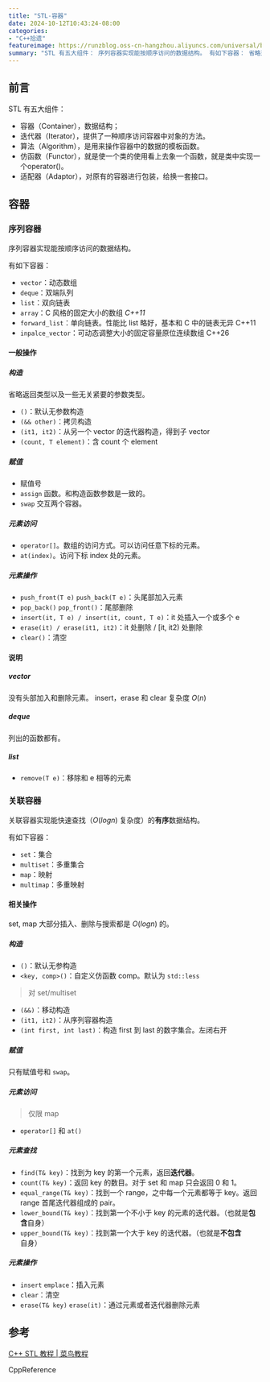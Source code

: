 ```yaml
---
title: "STL-容器"
date: 2024-10-12T10:43:24-08:00
categories: 
- "C++拾遗"
featureimage: https://runzblog.oss-cn-hangzhou.aliyuncs.com/universal/background1.jpg
summary: "STL 有五大组件： 序列容器实现能按顺序访问的数据结构。 有如下容器： 省略返回类型以及一些无关紧要的参数类型。 没有头部加入和删除元素。 insert，erase 和 clear 复杂度 $O(n..."
---
```


## 前言

STL 有五大组件：

- 容器（Container），数据结构；
- 迭代器（Iterator），提供了一种顺序访问容器中对象的方法。
- 算法（Algorithm），是用来操作容器中的数据的模板函数。
- 仿函数（Functor），就是使一个类的使用看上去象一个函数，就是类中实现一个operator()。
- 适配器（Adaptor），对原有的容器进行包装，给换一套接口。

## 容器

### 序列容器

序列容器实现能按顺序访问的数据结构。

有如下容器：
- `vector`：动态数组
- `deque`：双端队列
- `list`：双向链表
- `array`：C 风格的固定大小的数组 *C++11*
- `forward_list`：单向链表。性能比 list 略好，基本和 C 中的链表无异 C++11
- `inpalce_vector`：可动态调整大小的固定容量原位连续数组 C++26

#### 一般操作
##### 构造

省略返回类型以及一些无关紧要的参数类型。

- `()`：默认无参数构造
- `(&& other)`：拷贝构造
- `(it1, it2)`：从另一个 vector 的迭代器构造，得到子 vector
- `(count, T element)`：含 count 个 element

##### 赋值

- 赋值号
- `assign` 函数。和构造函数参数是一致的。
- `swap` 交互两个容器。

##### 元素访问

- `operator[]`。数组的访问方式。可以访问任意下标的元素。
- `at(index)`。访问下标 index 处的元素。 

##### 元素操作

- `push_front(T e)` `push_back(T e)`：头尾部加入元素
- `pop_back()` `pop_front()`：尾部删除
- `insert(it, T e) / insert(it, count, T e)`：it 处插入一个或多个 e
- `erase(it) / erase(it1, it2)`：it 处删除 / \[it, it2\) 处删除
- `clear()`：清空

#### 说明

##### vector
没有头部加入和删除元素。
insert，erase 和 clear 复杂度 $O(n)$

##### deque
列出的函数都有。

##### list
- `remove(T e)`：移除和 e 相等的元素

### 关联容器

关联容器实现能快速查找（$O(log n)$ 复杂度）的**有序**数据结构。

有如下容器：
- `set`：集合
- `multiset`：多重集合
- `map`：映射
- `multimap`：多重映射

#### 相关操作

set, map 大部分插入、删除与搜索都是 $O(logn)$ 的。

##### 构造

- `()`：默认无参构造
- `<key, comp>()`：自定义仿函数 comp。默认为 `std::less`

>对 set/multiset
- `(&&)`：移动构造
- `(it1, it2)`：从序列容器构造
- `(int first, int last)`：构造 first 到 last 的数字集合。左闭右开

##### 赋值

只有赋值号和 `swap`。

##### 元素访问

>仅限 map

- `operator[]` 和 `at()`

##### 元素查找

- `find(T& key)`：找到为 key 的第一个元素，返回**迭代器**。
- `count(T& key)`：返回 key 的数目。对于 set 和 map 只会返回 0 和 1。
- `equal_range(T& key)`：找到一个 range，之中每一个元素都等于 key。返回 range 首尾迭代器组成的 pair。
- `lower_bound(T& key)`：找到第一个不小于 key 的元素的迭代器。（也就是**包含**自身） 
- `upper_bound(T& key)`：找到第一个大于 key 的迭代器。（也就是**不包含**自身）

##### 元素操作

- `insert` `emplace`：插入元素
- `clear`：清空
- `erase(T& key)` `erase(it)`：通过元素或者迭代器删除元素

## 参考

[C++ STL 教程 | 菜鸟教程](https://www.runoob.com/cplusplus/cpp-stl-tutorial.html)

CppReference